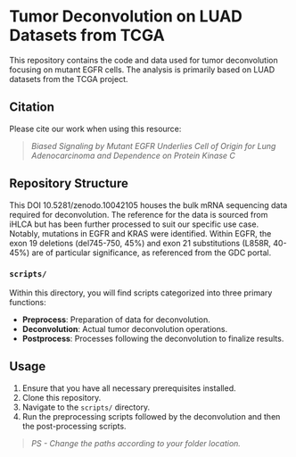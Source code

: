 # Tumor Deconvolution on LUAD Datasets from TCGA

This repository contains the code and data used for tumor deconvolution focusing on mutant EGFR cells. The analysis is primarily based on LUAD datasets from the TCGA project.

## Citation

Please cite our work when using this resource:

> *Biased Signaling by Mutant EGFR Underlies Cell of Origin for Lung Adenocarcinoma and Dependence on Protein Kinase C*

## Repository Structure

This DOI 10.5281/zenodo.10042105 houses the bulk mRNA sequencing data required for deconvolution. The reference for the data is sourced from iHLCA but has been further processed to suit our specific use case. Notably, mutations in EGFR and KRAS were identified. Within EGFR, the exon 19 deletions (del745-750, 45%) and exon 21 substitutions (L858R, 40-45%) are of particular significance, as referenced from the GDC portal.

### `scripts/`

Within this directory, you will find scripts categorized into three primary functions:

-   **Preprocess**: Preparation of data for deconvolution.
-   **Deconvolution**: Actual tumor deconvolution operations.
-   **Postprocess**: Processes following the deconvolution to finalize results.

## Usage

1.  Ensure that you have all necessary prerequisites installed.
2.  Clone this repository.
3.  Navigate to the `scripts/` directory.
4.  Run the preprocessing scripts followed by the deconvolution and then the post-processing scripts.

> *PS - Change the paths according to your folder location.*
